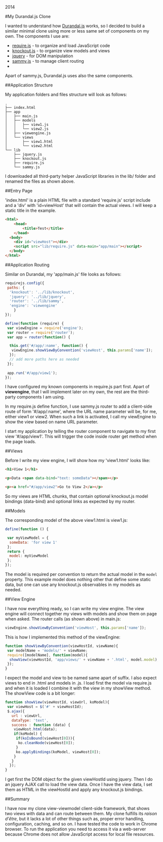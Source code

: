 2014

#My Durandal.js Clone

<!--- tags: javascript -->

I wanted to understand how [Durandal.js](http://durandaljs.com/) works, so I decided to build a similar minimal clone using more or less same set of components on my own. The components I use are:

* [require.js](http://requirejs.org/) - to organize and load JavaScript code
* [knockout.js](http://knockoutjs.com/) - to organize view models and views
* [jquery](http://jquery.com/) - for DOM manipulation
* [sammy.js](http://sammyjs.org/) - to manage client routing
* 
Apart of sammy.js, Durandal.js uses also the same components.

<div id='toc'></div>

##Application Structure

My application folders and files structure will look as follows:

```
.
├── index.html
├── app
│   ├── main.js
│   ├── models
│   │   ├── view1.js
│   │   └── view2.js
│   ├── viewengine.js
│   └── views
│       ├── view1.html
│       └── view2.html
└── lib
    ├── jquery.js
    ├── knockout.js
    ├── require.js
    └── sammy.js
```

I downloaded all third-party helper JavaScript libraries in the lib/ folder and renamed the files as shown above.

##Entry Page

'index.html' is a plain HTML file with a standard 'require.js' script include and a 'div' with 'id=viewHost' that will contain the actual views. I will keep a static title in the example.

```html
<html>
    <head>
        <title>Test</title>
    </head>
  <body>
    <div id="viewHost"></div>
    <script src="lib/require.js" data-main="app/main"></script>
  </body>
</html>
```

##Application Routing

Similar on Durandal, my 'app/main.js' file looks as follows:

```javascript
requirejs.config({
 paths: {
  'knockout': '../lib/knockout',
  'jquery': '../lib/jquery',
  'router': '../lib/sammy',
  'engine': 'viewengine'
    }
});

define(function (require) {
 var viewEngine = require('engine');
 var router = require('router');
 var app = router(function() {

  this.get('#/app/:name', function() {
   viewEngine.showViewByConvention('viewHost', this.params['name']);
  });
  // add more paths here as needed
 });
 
 app.run('#/app/view1');  
});
```

I have configured my known components in require.js part first. Apart of **viewengine**, that I will implement later on my own, the rest are the third-party components I am using.

In my require.js define function, I use sammy.js router to add a client-side route of form '#/app/:name', where the URL name parameter will be, for me, either view1 or view2. When such a link is activated, I call my viewEngine to show the view based on name URL parameter.

I start my application by telling the router component to navigate to my first view '#/app/view1'. This will trigger the code inside router get method when the page loads.

##Views

Before I write my view engine, I will show how my 'view1.html' looks like:

```html
<h1>View 1</h1>

<p>Data <span data-bind="text: someData"></span></p>

<p><a href="#/app/view2">Go to View 2</a></p>
```

So my views are HTML chunks, that contain optional knockout.js model bindings (data-bind) and optional links as expected by my router.

##Models

The corresponding model of the above view1.html is view1.js:

```javascript
define(function () {

 var myViewModel = {
  someData: 'for view 1'
 };
 return {
  model: myViewModel
 };
});
```

The model is required per convention to return the actual model in the `model` property. This example model does nothing other that define some static data, but one can use any knockout.js observables in my models as needed.

##View Engine

I have now everything ready, so I can write my view engine. The view engine will connect together my views with models and show them on page when asked. The router calls (as shown above) in main.js:

```javascript
viewEngine.showViewByConvention('viewHost', this.params['name']);
```

This is how I implemented this method of the viewEngine:

```javascript
function showViewByConvention(viewHostId, viewName){
 var modelName = 'models/' + viewName;
 require([modelName], function(model){
  showView(viewHostId, 'app/views/' + viewName + '.html', model.model);
 });
}
```

I expect the model and view to be named same apart of suffix. I also expect views to end in .html and models in .js. I load first the model via require.js and when it is loaded I combine it with the view in my showView method. The showView code is a bit longer:

```javascript
function showView(viewHostId, viewUrl, koModel){
 var viewHost = $('#' + viewHostId);
 $.ajax({
   url : viewUrl,
   dataType: 'text',
   success : function (data) {
    viewHost.html(data);
    if(koModel) {
     if(koIsBound(viewHost[0])){
      ko.cleanNode(viewHost[0]);
     }
     ko.applyBindings(koModel, viewHost[0]);
    }
   }
  });
}
```

I get first the DOM object for the given viewHostId using jquery. Then I do an jquery AJAX call to load the view data. Once I have the view data, I set them as HTML in the viewHostId and apply any knockout.js bindings.

##Summary

I have now my clone view-viewmodel client-side framework, that shows two views with data and can route between them. My clone fulfills its *raison d'être*, but it lacks a lot of other things such as, proper error handling, configuration, caching, and so on. I have tested the code to work in Chrome browser. To run the application you need to access it via a web-server because Chrome does not allow JavaScript access for local file resources.